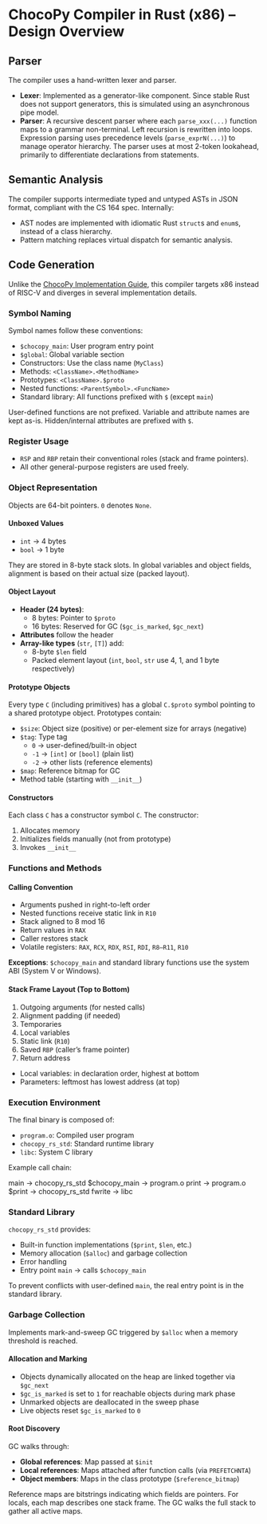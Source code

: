 # ChocoPy Compiler in Rust (x86) – Design Overview

## Parser

The compiler uses a hand-written lexer and parser.

- **Lexer**: Implemented as a generator-like component. Since stable Rust does not support generators, this is simulated using an asynchronous pipe model.
- **Parser**: A recursive descent parser where each `parse_xxx(...)` function maps to a grammar non-terminal. Left recursion is rewritten into loops. Expression parsing uses precedence levels (`parse_exprN(...)`) to manage operator hierarchy. The parser uses at most 2-token lookahead, primarily to differentiate declarations from statements.

## Semantic Analysis

The compiler supports intermediate typed and untyped ASTs in JSON format, compliant with the CS 164 spec. Internally:

- AST nodes are implemented with idiomatic Rust `struct`s and `enum`s, instead of a class hierarchy.
- Pattern matching replaces virtual dispatch for semantic analysis.

## Code Generation

Unlike the [ChocoPy Implementation Guide](https://chocopy.org/chocopy_implementation_guide.pdf), this compiler targets x86 instead of RISC-V and diverges in several implementation details.

### Symbol Naming

Symbol names follow these conventions:

- `$chocopy_main`: User program entry point  
- `$global`: Global variable section  
- Constructors: Use the class name (`MyClass`)  
- Methods: `<ClassName>.<MethodName>`  
- Prototypes: `<ClassName>.$proto`  
- Nested functions: `<ParentSymbol>.<FuncName>`  
- Standard library: All functions prefixed with `$` (except `main`)  

User-defined functions are not prefixed. Variable and attribute names are kept as-is. Hidden/internal attributes are prefixed with `$`.

### Register Usage

- `RSP` and `RBP` retain their conventional roles (stack and frame pointers).
- All other general-purpose registers are used freely.

### Object Representation

Objects are 64-bit pointers. `0` denotes `None`.

#### Unboxed Values

- `int` → 4 bytes  
- `bool` → 1 byte  

They are stored in 8-byte stack slots. In global variables and object fields, alignment is based on their actual size (packed layout).

#### Object Layout

- **Header (24 bytes)**:  
  - 8 bytes: Pointer to `$proto`  
  - 16 bytes: Reserved for GC (`$gc_is_marked`, `$gc_next`)  
- **Attributes** follow the header
- **Array-like types** (`str`, `[T]`) add:  
  - 8-byte `$len` field  
  - Packed element layout (`int`, `bool`, `str` use 4, 1, and 1 byte respectively)

#### Prototype Objects

Every type `C` (including primitives) has a global `C.$proto` symbol pointing to a shared prototype object. Prototypes contain:

- `$size`: Object size (positive) or per-element size for arrays (negative)
- `$tag`: Type tag  
  - `0` → user-defined/built-in object  
  - `-1` → `[int]` or `[bool]` (plain list)  
  - `-2` → other lists (reference elements)  
- `$map`: Reference bitmap for GC
- Method table (starting with `__init__`)

#### Constructors

Each class `C` has a constructor symbol `C`. The constructor:

1. Allocates memory  
2. Initializes fields manually (not from prototype)  
3. Invokes `__init__`

### Functions and Methods

#### Calling Convention

- Arguments pushed in right-to-left order
- Nested functions receive static link in `R10`
- Stack aligned to 8 mod 16
- Return values in `RAX`
- Caller restores stack
- Volatile registers: `RAX`, `RCX`, `RDX`, `RSI`, `RDI`, `R8–R11`, `R10`

**Exceptions**: `$chocopy_main` and standard library functions use the system ABI (System V or Windows).

#### Stack Frame Layout (Top to Bottom)

1. Outgoing arguments (for nested calls)
2. Alignment padding (if needed)
3. Temporaries
4. Local variables
5. Static link (`R10`)
6. Saved `RBP` (caller’s frame pointer)
7. Return address

- Local variables: in declaration order, highest at bottom
- Parameters: leftmost has lowest address (at top)

### Execution Environment

The final binary is composed of:

- `program.o`: Compiled user program
- `chocopy_rs_std`: Standard runtime library
- `libc`: System C library

Example call chain:

main → chocopy_rs_std
$chocopy_main → program.o
print → program.o
$print → chocopy_rs_std
fwrite → libc


### Standard Library

`chocopy_rs_std` provides:

- Built-in function implementations (`$print`, `$len`, etc.)
- Memory allocation (`$alloc`) and garbage collection
- Error handling
- Entry point `main` → calls `$chocopy_main`

To prevent conflicts with user-defined `main`, the real entry point is in the standard library.

### Garbage Collection

Implements mark-and-sweep GC triggered by `$alloc` when a memory threshold is reached.

#### Allocation and Marking

- Objects dynamically allocated on the heap are linked together via `$gc_next`
- `$gc_is_marked` is set to `1` for reachable objects during mark phase
- Unmarked objects are deallocated in the sweep phase
- Live objects reset `$gc_is_marked` to `0`

#### Root Discovery

GC walks through:

- **Global references**: Map passed at `$init`
- **Local references**: Maps attached after function calls (via `PREFETCHNTA`)
- **Object members**: Maps in the class prototype (`$reference_bitmap`)

Reference maps are bitstrings indicating which fields are pointers. For locals, each map describes one stack frame. The GC walks the full stack to gather all active maps.